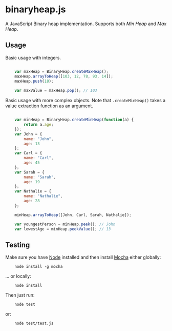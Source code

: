 # binaryheap.js

A JavaScript Binary heap implementation. Supports both _Min Heap_ and _Max Heap_.

## Usage

Basic usage with integers.

```javascript

	var maxHeap = BinaryHeap.createMaxHeap();
	maxHeap.arrayToHeap([103, 12, 78, 93, 14]);
	maxHeap.push(18);
	
	var maxValue = maxHeap.pop(); // 103
```

Basic usage with more complex objects. Note that `.createMinHeap()` takes a value extraction function as an argument.

```javascript

    var minHeap = BinaryHeap.createMinHeap(function(a) {
        return a.age;
    });
    var John = {
        name: "John",
        age: 13
    };
    var Carl = {
        name: "Carl",
        age: 45
    };
    var Sarah = {
        name: "Sarah",
        age: 19
    };
    var Nathalie = {
        name: "Nathalie",
        age: 28
    };

    minHeap.arrayToHeap([John, Carl, Sarah, Nathalie]);

    var youngestPerson = minHeap.peek(); // John
    var lowestAge = minHeap.peekValue(); // 13
```


## Testing

Make sure you have [Node](http://nodejs.org) installed and then install [Mocha](http://mochajs.org/) either globally:

```
	node install -g mocha
```

... or locally:

```
	node install
```

Then just run:

```
	node test
```
or:

```
	node test/test.js
```
